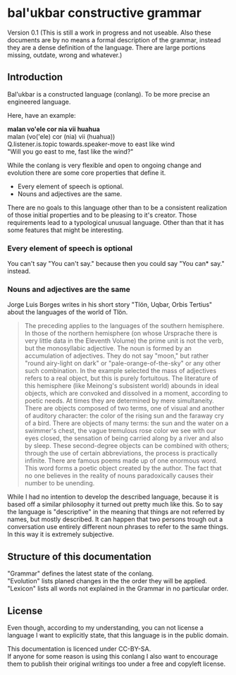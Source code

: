 bal'ukbar constructive grammar
==============================

Version 0.1 (This is still a work in progress and not useable. Also these documents are by no means a formal description of the grammar, instead they are a dense definition of the language. There are large portions missing, outdate, wrong and whatever.)

Introduction
------------

Bal'ukbar is a constructed language (conlang). To be more precise an engineered language.

Here, have an example:

**malan vo'ele cor nia vii huahua**  
malan (vo('ele) cor (nia) vii (huahua))  
Q.listener.is.topic towards.speaker-move to east like wind  
"Will you go east to me, fast like the wind?"  

While the conlang is very flexible and open to ongoing change and evolution there are some core properties that define it.

* Every element of speech is optional.
* Nouns and adjectives are the same.

There are no goals to this language other than to be a consistent realization of those initial properties and to be pleasing to it's creator.
Those requirements lead to a typological unusual language. Other than that it has some features that might be interesting.

### Every element of speech is optional

You can't say "You can't say." because then you could say "You can* say." instead.

### Nouns and adjectives are the same

Jorge Luis Borges writes in his short story "Tlön, Uqbar, Orbis Tertius" about the languages of the world of Tlön.
> The preceding applies to the languages of the southern hemisphere. In those of the northern hemisphere (on whose Ursprache there is very little data in the Eleventh Volume) the prime unit is not the verb, but the monosyllabic adjective. The noun is formed by an accumulation of adjectives. They do not say "moon," but rather "round airy-light on dark" or "pale-orange-of-the-sky" or any other such combination. In the example selected the mass of adjectives refers to a real object, but this is purely fortuitous. The literature of this hemisphere (like Meinong's subsistent world) abounds in ideal objects, which are convoked and dissolved in a moment, according to poetic needs. At times they are determined by mere simultaneity. There are objects composed of two terms, one of visual and another of auditory character: the color of the rising sun and the faraway cry of a bird. There are objects of many terms: the sun and the water on a swimmer's chest, the vague tremulous rose color we see with our eyes closed, the sensation of being carried along by a river and also by sleep. These second-degree objects can be combined with others; through the use of certain abbreviations, the process is practically infinite. There are famous poems made up of one enormous word. This word forms a poetic object created by the author. The fact that no one believes in the reality of nouns paradoxically causes their number to be unending.

While I had no intention to develop the described language, because it is based off a similar philosophy it turned out pretty much like this.
So to say the language is "descriptive" in the meaning that things are not referred by names, but mostly described. It can happen that two persons trough out a conversation use entirely different noun phrases to refer to the same things. In this way it is extremely subjective.

Structure of this documentation
-------------------------------

"Grammar" defines the latest state of the conlang.  
"Evolution" lists planed changes in the the order they will be applied.  
"Lexicon" lists all words not explained in the Grammar in no particular order.

License
-------

Even though, according to my understanding, you can not license a language I want to explicitly state, that this language is in the public domain.

This documentation is licenced under CC-BY-SA.  
If anyone for some reason is using this conlang I also want to encourage them to publish their original writings too under a free and copyleft license.
